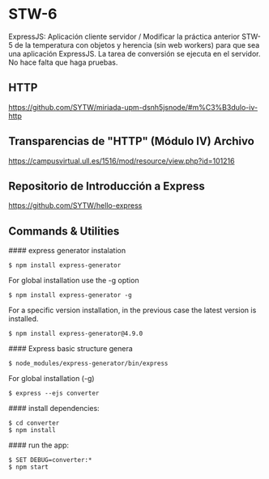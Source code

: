 # STW-6
ExpressJS: Aplicación cliente servidor / Modificar la práctica anterior STW-5 de la temperatura con objetos y herencia (sin web workers) para que sea una aplicación ExpressJS. La tarea de conversión se ejecuta en el servidor. No hace falta que haga pruebas.

## HTTP
https://github.com/SYTW/miriada-upm-dsnh5jsnode/#m%C3%B3dulo-iv-http

## Transparencias de "HTTP" (Módulo IV) Archivo
https://campusvirtual.ull.es/1516/mod/resource/view.php?id=101216

## Repositorio de Introducción a Express
https://github.com/SYTW/hello-express

## Commands & Utilities
#### express generator instalation

    $ npm install express-generator

  For global installation use the -g option

    $ npm install express-generator -g

  For a specific version installation, in the previous case the latest version is installed.

    $ npm install express-generator@4.9.0

#### Express basic structure	genera

    $ node_modules/express-generator/bin/express

  For global installation (-g)

    $ express --ejs converter

#### install dependencies:

    $ cd converter
    $ npm install

#### run the app:

    $ SET DEBUG=converter:*
    $ npm start
